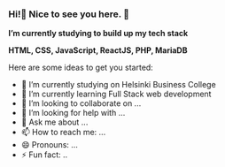 ### Hi!👋 Nice to see you here. 🥰

**I’m currently studying to build up my tech stack**

**HTML, CSS, JavaScript, ReactJS, PHP, MariaDB**

Here are some ideas to get you started:

- 🔭 I’m currently studying on Helsinki Business College
- 🌱 I’m currently learning Full Stack web development
- 👯 I’m looking to collaborate on ...
- 🤔 I’m looking for help with ...
- 💬 Ask me about ...
- 📫 How to reach me: ...
- 😄 Pronouns: ...
- ⚡ Fun fact: ..
